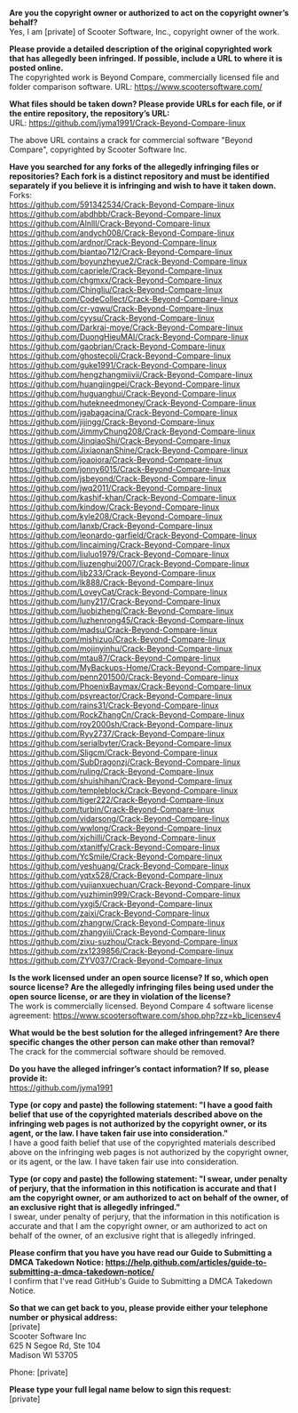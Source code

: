 **Are you the copyright owner or authorized to act on the copyright owner’s behalf?**  
Yes, I am [private] of Scooter Software, Inc., copyright owner of the work.

**Please provide a detailed description of the original copyrighted work that has allegedly been infringed. If possible, include a URL to where it is posted online.**  
The copyrighted work is Beyond Compare, commercially licensed file and folder comparison software.
URL: https://www.scootersoftware.com/

**What files should be taken down? Please provide URLs for each file, or if the entire repository, the repository’s URL:**  
URL: https://github.com/jyma1991/Crack-Beyond-Compare-linux

The above URL contains a crack for commercial software "Beyond Compare", copyrighted by Scooter Software Inc.

**Have you searched for any forks of the allegedly infringing files or repositories? Each fork is a distinct repository and must be identified separately if you believe it is infringing and wish to have it taken down.**  
Forks:  
https://github.com/591342534/Crack-Beyond-Compare-linux    
https://github.com/abdhbb/Crack-Beyond-Compare-linux    
https://github.com/Alnlll/Crack-Beyond-Compare-linux    
https://github.com/andych008/Crack-Beyond-Compare-linux    
https://github.com/ardnor/Crack-Beyond-Compare-linux    
https://github.com/biantao712/Crack-Beyond-Compare-linux    
https://github.com/boyunzheyue2/Crack-Beyond-Compare-linux    
https://github.com/capriele/Crack-Beyond-Compare-linux    
https://github.com/chgmxx/Crack-Beyond-Compare-linux    
https://github.com/Chingliu/Crack-Beyond-Compare-linux    
https://github.com/CodeCollect/Crack-Beyond-Compare-linux    
https://github.com/cr-yqwu/Crack-Beyond-Compare-linux    
https://github.com/cyysu/Crack-Beyond-Compare-linux    
https://github.com/Darkrai-moye/Crack-Beyond-Compare-linux    
https://github.com/DuongHieuMAI/Crack-Beyond-Compare-linux    
https://github.com/gaobrian/Crack-Beyond-Compare-linux    
https://github.com/ghostecoli/Crack-Beyond-Compare-linux    
https://github.com/guke1991/Crack-Beyond-Compare-linux    
https://github.com/hengzhangmiivii/Crack-Beyond-Compare-linux    
https://github.com/huangjingpei/Crack-Beyond-Compare-linux    
https://github.com/huguanghui/Crack-Beyond-Compare-linux    
https://github.com/hutekneedmoney/Crack-Beyond-Compare-linux    
https://github.com/jgabagacina/Crack-Beyond-Compare-linux    
https://github.com/jijingg/Crack-Beyond-Compare-linux    
https://github.com/JimmyChung208/Crack-Beyond-Compare-linux    
https://github.com/JinqiaoShi/Crack-Beyond-Compare-linux    
https://github.com/JixiaonanShine/Crack-Beyond-Compare-linux    
https://github.com/joaoiora/Crack-Beyond-Compare-linux    
https://github.com/jonny6015/Crack-Beyond-Compare-linux    
https://github.com/jsbeyond/Crack-Beyond-Compare-linux    
https://github.com/jwq2011/Crack-Beyond-Compare-linux    
https://github.com/kashif-khan/Crack-Beyond-Compare-linux    
https://github.com/kindow/Crack-Beyond-Compare-linux    
https://github.com/kyle208/Crack-Beyond-Compare-linux    
https://github.com/lanxb/Crack-Beyond-Compare-linux    
https://github.com/leonardo-garfield/Crack-Beyond-Compare-linux    
https://github.com/lincaiming/Crack-Beyond-Compare-linux    
https://github.com/liuluo1979/Crack-Beyond-Compare-linux    
https://github.com/liuzenghui2007/Crack-Beyond-Compare-linux    
https://github.com/ljb233/Crack-Beyond-Compare-linux    
https://github.com/lk888/Crack-Beyond-Compare-linux    
https://github.com/LoveyCat/Crack-Beyond-Compare-linux    
https://github.com/luny217/Crack-Beyond-Compare-linux    
https://github.com/luobizheng/Crack-Beyond-Compare-linux    
https://github.com/luzhenrong45/Crack-Beyond-Compare-linux    
https://github.com/madsu/Crack-Beyond-Compare-linux    
https://github.com/mishizuo/Crack-Beyond-Compare-linux    
https://github.com/mojinyinhu/Crack-Beyond-Compare-linux    
https://github.com/mtau87/Crack-Beyond-Compare-linux    
https://github.com/MyBackups-Home/Crack-Beyond-Compare-linux    
https://github.com/penn201500/Crack-Beyond-Compare-linux    
https://github.com/PhoenixBaymax/Crack-Beyond-Compare-linux    
https://github.com/psyreactor/Crack-Beyond-Compare-linux    
https://github.com/rains31/Crack-Beyond-Compare-linux    
https://github.com/RockZhangCn/Crack-Beyond-Compare-linux    
https://github.com/roy2000sh/Crack-Beyond-Compare-linux    
https://github.com/Ryy2737/Crack-Beyond-Compare-linux    
https://github.com/serialbyter/Crack-Beyond-Compare-linux    
https://github.com/Sligcm/Crack-Beyond-Compare-linux    
https://github.com/SubDragonzj/Crack-Beyond-Compare-linux    
https://github.com/ruling/Crack-Beyond-Compare-linux    
https://github.com/shuishihan/Crack-Beyond-Compare-linux    
https://github.com/templeblock/Crack-Beyond-Compare-linux    
https://github.com/tiger222/Crack-Beyond-Compare-linux    
https://github.com/turbin/Crack-Beyond-Compare-linux    
https://github.com/vidarsong/Crack-Beyond-Compare-linux    
https://github.com/wwlong/Crack-Beyond-Compare-linux    
https://github.com/xjchilli/Crack-Beyond-Compare-linux    
https://github.com/xtanitfy/Crack-Beyond-Compare-linux    
https://github.com/YcSmile/Crack-Beyond-Compare-linux    
https://github.com/yeshuang/Crack-Beyond-Compare-linux    
https://github.com/yqtx528/Crack-Beyond-Compare-linux    
https://github.com/yujianxuechuan/Crack-Beyond-Compare-linux    
https://github.com/yuzhimin999/Crack-Beyond-Compare-linux    
https://github.com/yxgi5/Crack-Beyond-Compare-linux    
https://github.com/zaixi/Crack-Beyond-Compare-linux    
https://github.com/zhangrw/Crack-Beyond-Compare-linux    
https://github.com/zhangyiii/Crack-Beyond-Compare-linux    
https://github.com/zixu-suzhou/Crack-Beyond-Compare-linux    
https://github.com/zx1239856/Crack-Beyond-Compare-linux    
https://github.com/ZYV037/Crack-Beyond-Compare-linux    

**Is the work licensed under an open source license? If so, which open source license? Are the allegedly infringing files being used under the open source license, or are they in violation of the license?**  
The work is commercially licensed.
Beyond Compare 4 software license agreement: https://www.scootersoftware.com/shop.php?zz=kb_licensev4

**What would be the best solution for the alleged infringement? Are there specific changes the other person can make other than removal?**  
The crack for the commercial software should be removed.

**Do you have the alleged infringer’s contact information? If so, please provide it:**  
https://github.com/jyma1991

**Type (or copy and paste) the following statement: "I have a good faith belief that use of the copyrighted materials described above on the infringing web pages is not authorized by the copyright owner, or its agent, or the law. I have taken fair use into consideration."**  
I have a good faith belief that use of the copyrighted materials described above on the infringing web pages is not authorized by the copyright owner, or its agent, or the law. I have taken fair use into consideration.

**Type (or copy and paste) the following statement: "I swear, under penalty of perjury, that the information in this notification is accurate and that I am the copyright owner, or am authorized to act on behalf of the owner, of an exclusive right that is allegedly infringed."**  
I swear, under penalty of perjury, that the information in this notification is accurate and that I am the copyright owner, or am authorized to act on behalf of the owner, of an exclusive right that is allegedly infringed.

**Please confirm that you have you have read our Guide to Submitting a DMCA Takedown Notice: https://help.github.com/articles/guide-to-submitting-a-dmca-takedown-notice/**  
I confirm that I've read GitHub's Guide to Submitting a DMCA Takedown Notice.

**So that we can get back to you, please provide either your telephone number or physical address:**  
[private]  
Scooter Software Inc  
625 N Segoe Rd, Ste 104  
Madison WI 53705  

Phone: [private]  

**Please type your full legal name below to sign this request:**    
[private]  

